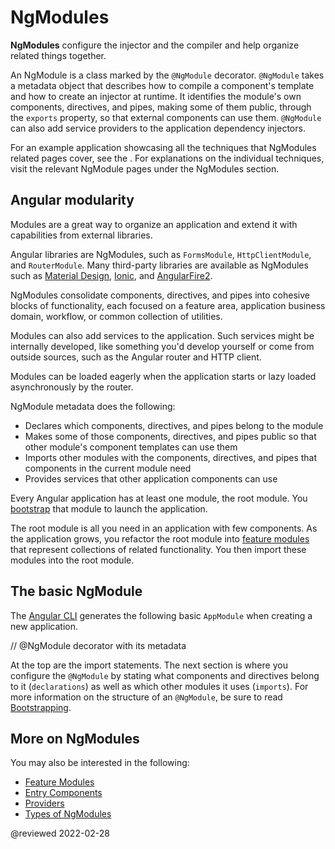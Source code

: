 # NgModules

**NgModules** configure the injector and the compiler and help organize related things together.

An NgModule is a class marked by the `@NgModule` decorator. `@NgModule` takes a metadata object that describes how to compile a component's template and how to create an injector at runtime. It identifies the module's own components, directives, and pipes, making some of them public, through the `exports` property, so that external components can use them. `@NgModule` can also add service providers to the application dependency injectors.

For an example application showcasing all the techniques that NgModules related pages cover, see the <live-example></live-example>. For explanations on the individual techniques, visit the relevant NgModule pages under the NgModules section.

## Angular modularity

Modules are a great way to organize an application and extend it with capabilities from external libraries.

Angular libraries are NgModules, such as `FormsModule`, `HttpClientModule`, and `RouterModule`. Many third-party libraries are available as NgModules such as [Material Design](https://material.angular.io), [Ionic](https://ionicframework.com), and [AngularFire2](https://github.com/angular/angularfire2).

NgModules consolidate components, directives, and pipes into cohesive blocks of functionality, each focused on a feature area, application business domain, workflow, or common collection of utilities.

Modules can also add services to the application. Such services might be internally developed, like something you'd develop yourself or come from outside sources, such as the Angular router and HTTP client.

Modules can be loaded eagerly when the application starts or lazy loaded asynchronously by the router.

NgModule metadata does the following:

*   Declares which components, directives, and pipes belong to the module
*   Makes some of those components, directives, and pipes public so that other module's component templates can use them
*   Imports other modules with the components, directives, and pipes that components in the current module need
*   Provides services that other application components can use

Every Angular application has at least one module, the root module. You [bootstrap](guide/bootstrapping) that module to launch the application.

The root module is all you need in an application with few components. As the application grows, you refactor the root module into [feature modules](guide/feature-modules) that represent collections of related functionality. You then import these modules into the root module.

## The basic NgModule

The [Angular CLI](cli) generates the following basic `AppModule` when creating a new application.

<code-example path="ngmodules/src/app/app.module.1.ts" header="src/app/app.module.ts (default AppModule)">

// &commat;NgModule decorator with its metadata

</code-example>

At the top are the import statements. The next section is where you configure the `@NgModule` by stating what components and directives belong to it \(`declarations`\) as well as which other modules it uses \(`imports`\). For more information on the structure of an `@NgModule`, be sure to read [Bootstrapping](guide/bootstrapping).

## More on NgModules

You may also be interested in the following:

*   [Feature Modules](guide/feature-modules)
*   [Entry Components](guide/entry-components)
*   [Providers](guide/providers)
*   [Types of NgModules](guide/module-types)

<!-- links -->

<!-- external links -->

<!-- end links -->

@reviewed 2022-02-28
